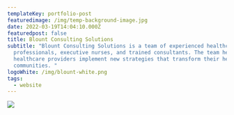 ```yaml
---
templateKey: portfolio-post
featuredimage: /img/temp-background-image.jpg
date: 2022-03-19T14:04:10.000Z
featuredpost: false
title: Blount Consulting Solutions
subtitle: "Blount Consulting Solutions is a team of experienced healthcare
  professionals, executive nurses, and trained consultants. The team helps
  healthcare providers implement new strategies that transform their healthcare
  communities. "
logoWhite: /img/blount-white.png
tags:
  - website
---
```

![](/img/blount-consulting-services-feature.png)